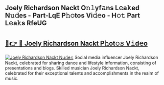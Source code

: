 ## Joely Richardson Nackt O𝚗𝚕yf𝚊ns L𝚎a𝚔ed N𝚞𝚍es - Part-LqE P𝚑𝚘tos Vi𝚍𝚎o - H𝚘𝚝 Part L𝚎a𝚔s RfeUG

# <h2><a href="http://kf2d26.oniu.top/?m=Joely+Richardson+Nackt">🔗👉 🔴 Joely Richardson Nackt P𝚑ot𝚘𝚜 V𝚒d𝚎o</a></h2>

[![Joely Richardson Nackt Nu𝚍e𝚜](https://i.imgur.com/0qMVB7G.gif)](http://kf2d26.oniu.top/?m=Joely+Richardson+Nackt)
Social media influencer Joely Richardson Nackt, celebrated for sharing dance and lifestyle information, consisting of presentations and blogs. Skilled musician Joely Richardson Nackt, celebrated for their exceptional talents and accomplishments in the realm of music.  
